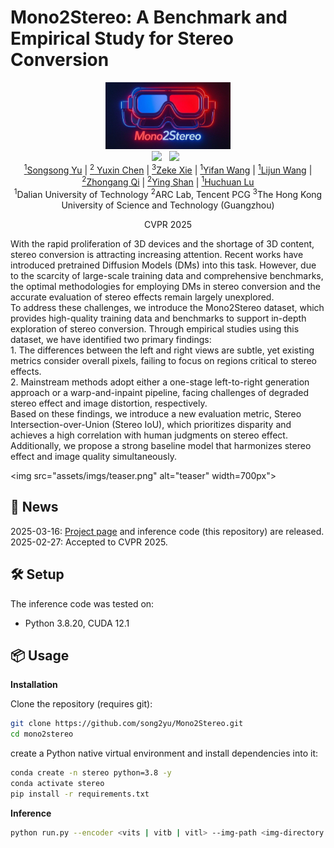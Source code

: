 # Mono2Stereo: A Benchmark and Empirical Study for Stereo Conversion
<div align="center">
 <img src="assets/imgs/logo.png" alt="logo" width="200px"> 
 <br>
 <a href='https://arxiv.org/abs/2409.02095'><img src='https://img.shields.io/badge/arXiv-2409.02095-b31b1b.svg'></a> &nbsp;
 <a href='https://mono2stereo-bench.github.io/'><img src='https://img.shields.io/badge/Project-Page-Green'></a> &nbsp;
</div>
<div align="center">
<a href="https://song2yu.github.io/"><sup>1</sup>Songsong Yu</a> |
<a href="https://scholar.google.com/citations?hl=zh-CN&user=dEm4OKAAAAAJ&view_op=list_works"><sup>2</sup> Yuxin Chen</a> |
<a href="https://scholar.google.com/citations?user=ysXmZCMAAAAJ&hl=zh-CN&oi=ao"><sup>3</sup>Zeke Xie</a> |
<a href="https://scholar.google.com/citations?user=j1XFhSoAAAAJ&hl=zh-CN&oi=ao"><sup>1</sup>Yifan Wang</a> |
<a href="https://scholar.google.com/citations?user=EfTwkXMolscC&hl=zh-CN&oi=ao"><sup>1</sup>Lijun Wang</a> |
<a href="https://scholar.google.com/citations?user=zJvrrusAAAAJ&hl=zh-CN&oi=ao"><sup>2</sup>Zhongang Qi</a> |
<a href="https://scholar.google.com/citations?user=4oXBp9UAAAAJ&hl=zh-CN&oi=ao"><sup>2</sup>Ying Shan</a> |
<a href="https://scholar.google.com/citations?user=D3nE0agAAAAJ&hl=zh-CN&oi=ao"><sup>1</sup>Huchuan Lu</a>
<br>
<sup>1</sup>Dalian University of Technology 
<sup>2</sup>ARC Lab, Tencent PCG
<sup>3</sup>The Hong Kong University of Science and Technology (Guangzhou)

CVPR 2025

</div>
With the rapid proliferation of 3D devices and the shortage of 3D content, stereo conversion is attracting increasing attention. Recent works have introduced pretrained Diffusion Models (DMs) into this task. However, due to the scarcity of large-scale training data and comprehensive benchmarks, the optimal methodologies for employing DMs in stereo conversion and the accurate evaluation of stereo effects remain largely unexplored.
<br>
To address these challenges, we introduce the Mono2Stereo dataset, which provides high-quality training data and benchmarks to support in-depth exploration of stereo conversion. Through empirical studies using this dataset, we have identified two primary findings:
<br>
1. The differences between the left and right views are subtle, yet existing metrics consider overall pixels, failing to focus on regions critical to stereo effects.
<br>
2. Mainstream methods adopt either a one-stage left-to-right generation approach or a warp-and-inpaint pipeline, facing challenges of degraded stereo effect and image distortion, respectively.
<br>
Based on these findings, we introduce a new evaluation metric, Stereo Intersection-over-Union (Stereo IoU), which prioritizes disparity and achieves a high correlation with human judgments on stereo effect. Additionally, we propose a strong baseline model that harmonizes stereo effect and image quality simultaneously.

 <img src="assets/imgs/teaser.png" alt="teaser" width=700px"> 


## 📢 News
2025-03-16: [Project page](https://mono2stereo-bench.github.io/) and inference code (this repository) are released.<br>
2025-02-27: Accepted to CVPR 2025. <br>



## 🛠️ Setup

The inference code was tested on:

- Python 3.8.20,  CUDA 12.1

## 📦 Usage
**Installation**

Clone the repository (requires git):

```bash
git clone https://github.com/song2yu/Mono2Stereo.git
cd mono2stereo
```

create a Python native virtual environment and install dependencies into it:

```bash
conda create -n stereo python=3.8 -y
conda activate stereo
pip install -r requirements.txt
```

**Inference**
```bash
python run.py --encoder <vits | vitb | vitl> --img-path <img-directory | single-img | txt-file> --outdir <outdir> [--pred-only] [--grayscale]
```


